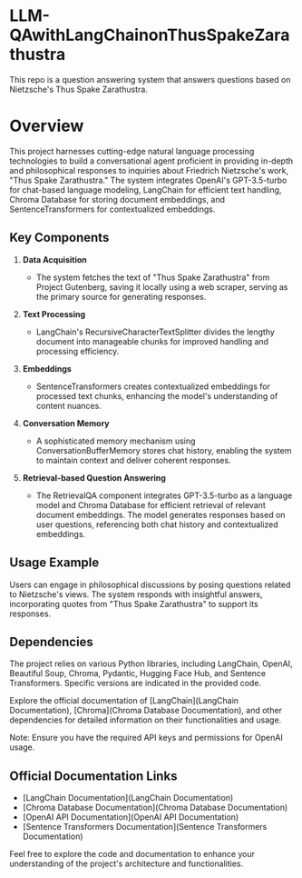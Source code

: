 # LLM-QAwithLangChainonThusSpakeZarathustra
This repo is a question answering system that answers questions based on Nietzsche's Thus Spake Zarathustra.

<response>

# Overview

This project harnesses cutting-edge natural language processing technologies to build a conversational agent proficient in providing in-depth and philosophical responses to inquiries about Friedrich Nietzsche's work, "Thus Spake Zarathustra." The system integrates OpenAI's GPT-3.5-turbo for chat-based language modeling, LangChain for efficient text handling, Chroma Database for storing document embeddings, and SentenceTransformers for contextualized embeddings.

## Key Components

1. **Data Acquisition**
   - The system fetches the text of "Thus Spake Zarathustra" from Project Gutenberg, saving it locally using a web scraper, serving as the primary source for generating responses.

2. **Text Processing**
   - LangChain's RecursiveCharacterTextSplitter divides the lengthy document into manageable chunks for improved handling and processing efficiency.

3. **Embeddings**
   - SentenceTransformers creates contextualized embeddings for processed text chunks, enhancing the model's understanding of content nuances.

4. **Conversation Memory**
   - A sophisticated memory mechanism using ConversationBufferMemory stores chat history, enabling the system to maintain context and deliver coherent responses.

5. **Retrieval-based Question Answering**
   - The RetrievalQA component integrates GPT-3.5-turbo as a language model and Chroma Database for efficient retrieval of relevant document embeddings. The model generates responses based on user questions, referencing both chat history and contextualized embeddings.

## Usage Example

Users can engage in philosophical discussions by posing questions related to Nietzsche's views. The system responds with insightful answers, incorporating quotes from "Thus Spake Zarathustra" to support its responses.

## Dependencies

The project relies on various Python libraries, including LangChain, OpenAI, Beautiful Soup, Chroma, Pydantic, Hugging Face Hub, and Sentence Transformers. Specific versions are indicated in the provided code.

Explore the official documentation of [LangChain](LangChain Documentation), [Chroma](Chroma Database Documentation), and other dependencies for detailed information on their functionalities and usage.

Note: Ensure you have the required API keys and permissions for OpenAI usage.


## Official Documentation Links

- [LangChain Documentation](LangChain Documentation)
- [Chroma Database Documentation](Chroma Database Documentation)
- [OpenAI API Documentation](OpenAI API Documentation)
- [Sentence Transformers Documentation](Sentence Transformers Documentation)

Feel free to explore the code and documentation to enhance your understanding of the project's architecture and functionalities.

</response>
